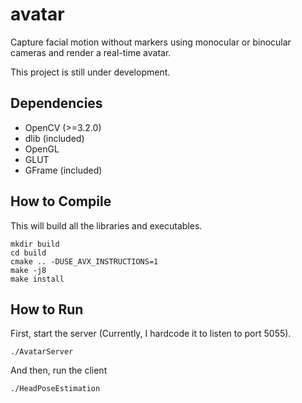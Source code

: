 # avatar
Capture facial motion without markers using monocular or binocular cameras and render a real-time avatar.

This project is still under development.

## Dependencies
* OpenCV (>=3.2.0)
* dlib (included)
* OpenGL
* GLUT
* GFrame (included)

## How to Compile
This will build all the libraries and executables.

```
mkdir build
cd build
cmake .. -DUSE_AVX_INSTRUCTIONS=1
make -j8
make install
```
## How to Run
First, start the server
(Currently, I hardcode it to listen to port 5055).

```
./AvatarServer
```
And then, run the client

```
./HeadPoseEstimation
```
